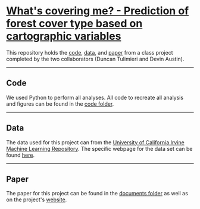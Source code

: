 # [What's covering me? - Prediction of forest cover type based on cartographic variables](https://tulimid1.github.io/what-is-covering-me/)

This repository holds the [code](#code), [data](#data), and [paper](#paper) from a class project completed by the two collaborators (Duncan Tulimieri and Devin Austin). 

---

## Code 

We used Python to perform all analyses. All code to recreate all analysis and figures can be found in the [code folder](https://github.com/tulimid1/what-is-covering-me/tree/main/Code). 

---

## Data

The data used for this project can from the [University of California Irvine Machine Learning Repository](https://archive.ics.uci.edu/ml/index.php). The specific webpage for the data set can be found [here](https://archive.ics.uci.edu/ml/datasets/Covertype).

---

## Paper

The paper for this project can be found in the [documents folder]() as well as on the project's [website](https://tulimid1.github.io/what-is-covering-me/). 
